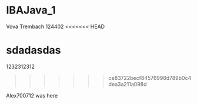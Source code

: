 # IBAJava_1
Vova Trembach
124402
<<<<<<< HEAD

sdadasdas
=======
1232312312
>>>>>>> ce83722becf84576998d789b0c4dea3a211a098d

Alex700712 was here